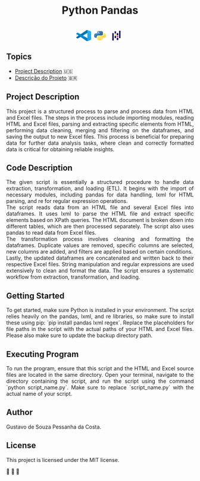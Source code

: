 <h1 align="center"> Python Pandas </h1>
<div dir="auto" align="center">
  <br>
  <a target="_blank" rel="noopener noreferrer nofollow" href="https://raw.githubusercontent.com/devicons/devicon/master/icons/vscode/vscode-original.svg"><img align="center" alt="Gustavo-VSCode" height="30" width="40" src="https://raw.githubusercontent.com/devicons/devicon/master/icons/vscode/vscode-original.svg" style="max-width: 100%;"></a>
  <a target="_blank" rel="noopener noreferrer nofollow" href="https://raw.githubusercontent.com/devicons/devicon/master/icons/python/python-original.svg"><img align="center" alt="Gustavo-Python" height="30" width="40" src="https://raw.githubusercontent.com/devicons/devicon/master/icons/python/python-original.svg" style="max-width: 100%;"></a>
  <a target="_blank" rel="noopener noreferrer nofollow" href="https://raw.githubusercontent.com/devicons/devicon/master/icons/pandas/pandas-original.svg"><img align="center" alt="Gustavo-Pandas" height="30" width="40" src="https://raw.githubusercontent.com/devicons/devicon/master/icons/pandas/pandas-original.svg" style="max-width: 100%;"></a>
</br>
</div>

## Topics
* [Project Description](#project-description) :us:
* [Descrição do Projeto](#descrição-do-projeto) :brazil:
  
## Project Description
<p align="justify">
This project is a structured process to parse and process data from HTML and Excel files. The steps in the process include importing modules, reading HTML and Excel files, parsing and extracting specific elements from HTML, performing data cleaning, merging and filtering on the dataframes, and saving the output to new Excel files. This process is beneficial for preparing data for further data analysis tasks, where clean and correctly formatted data is critical for obtaining reliable insights.
</p>

## Code Description
<p align="justify">
The given script is essentially a structured procedure to handle data extraction, transformation, and loading (ETL). It begins with the import of necessary modules, including pandas for data handling, lxml for HTML parsing, and re for regular expression operations. 
<br>
The script reads data from an HTML file and several Excel files into dataframes. It uses lxml to parse the HTML file and extract specific elements based on XPath queries. The HTML document is broken down into different tables, which are then processed separately. The script also uses pandas to read data from Excel files.
<br>
The transformation process involves cleaning and formatting the dataframes. Duplicate values are removed, specific columns are selected, new columns are added, and filters are applied based on certain conditions. 
<br>
Lastly, the updated dataframes are concatenated and written back to their respective Excel files. String manipulation and regular expressions are used extensively to clean and format the data. The script ensures a systematic workflow from extraction, transformation, and loading.
</p>

## Getting Started
<p align="justify">
To get started, make sure Python is installed in your environment. The script relies heavily on the pandas, lxml, and re libraries, so make sure to install these using pip: `pip install pandas lxml regex`. Replace the placeholders for file paths in the script with the actual paths of your HTML and Excel files. Please also make sure to update the backup directory path.
</p>

## Executing Program
<p align="justify"> 
To run the program, ensure that this script and the HTML and Excel source files are located in the same directory. Open your terminal, navigate to the directory containing the script, and run the script using the command `python script_name.py`. Make sure to replace `script_name.py` with the actual name of your script.
</p>

## Author
<p align="justify"> Gustavo de Souza Pessanha da Costa. 
</p>

## License
<p align="justify"> This project is licensed under the MIT license. 
</p>

:small_orange_diamond: :small_orange_diamond: :small_orange_diamond:
